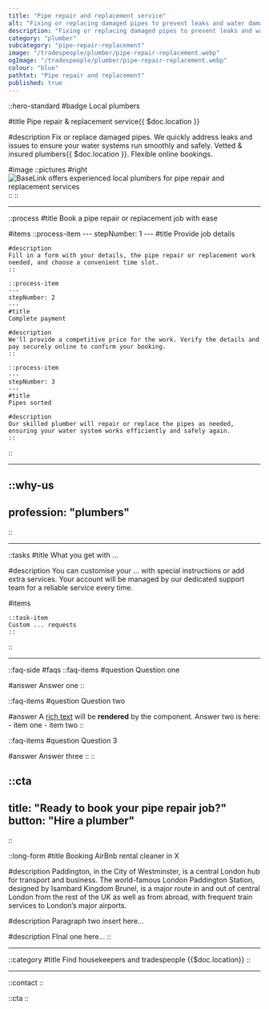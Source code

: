 ```yaml
---
title: "Pipe repair and replacement service"
alt: "Fixing or replacing damaged pipes to prevent leaks and water damage"
description: "Fixing or replacing damaged pipes to prevent leaks and water damage"
category: "plumber"
subcategory: "pipe-repair-replacement"
image: "/tradespeople/plumber/pipe-repair-replacement.webp"
ogImage: "/tradespeople/plumber/pipe-repair-replacement.webp"
colour: "blue"
pathtxt: "Pipe repair and replacement"
published: true
---
```


::hero-standard
#badge
Local plumbers

#title
Pipe repair & replacement service{{ $doc.location }}

#description
Fix or replace damaged pipes. We quickly address leaks and issues to ensure your water systems run smoothly and safely. Vetted & insured plumbers{{ $doc.location }}. Flexible online bookings.

#image
    ::pictures
    #right
    ![BaseLink offers experienced local plumbers for pipe repair and replacement services](/tradespeople/plumber/pipe-repair-replacement.webp)
    ::
::

---

::process
#title
Book a pipe repair or replacement job with ease

#items
    ::process-item
    ---
    stepNumber: 1
    ---
    #title
    Provide job details

    #description
    Fill in a form with your details, the pipe repair or replacement work needed, and choose a convenient time slot.
    ::
    
    ::process-item
    ---
    stepNumber: 2
    ---
    #title
    Complete payment

    #description
    We'll provide a competitive price for the work. Verify the details and pay securely online to confirm your booking.
    ::

    ::process-item
    ---
    stepNumber: 3
    ---
    #title
    Pipes sorted

    #description
    Our skilled plumber will repair or replace the pipes as needed, ensuring your water system works efficiently and safely again.
    ::
::

---

::why-us
---
profession: "plumbers"
---
::

---

::tasks
#title
What you get with ...

#description
You can customise your ... with special instructions or add extra services. Your account will be managed by our dedicated support team for a reliable service every time.

#items

    ::task-item
    Custom ... requests
    ::
::

---

::faq-side
#faqs
  ::faq-items
  #question
  Question one

  #answer
  Answer one
  ::

  ::faq-items
  #question
  Question two

  #answer
  A [rich text](/services/commercial-cleaning) will be **rendered** by the component.
  Answer two is here:
    - item one
    - item two
  ::

  ::faq-items
  #question
  Question 3

  #answer
  Answer three
  ::
::

::cta
---
title: "Ready to book your pipe repair job?"
button: "Hire a plumber"
---
::

::long-form
#title
Booking AirBnb rental cleaner in X

#description
Paddington, in the City of Westminster, is a central London hub for transport and business. The world-famous London Paddington Station, designed by Isambard Kingdom Brunel, is a major route in and out of central London from the rest of the UK as well as from abroad, with frequent train services to London’s major airports.

#description
Paragraph two insert here...

#description
FInal one here...
::

---

::category
#title
Find housekeepers and tradespeople {{$doc.location}}
::

---

::contact
::

::cta
::